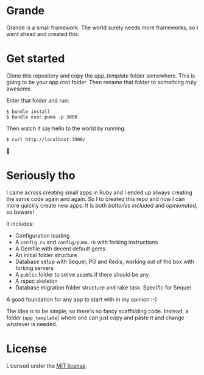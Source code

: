 
# Grande

Grande is a small framework. The world surely needs more frameworks, so I went
ahead and created this.

# Get started

Clone this repository and copy the _app\_template_ folder somewhere. This is going
to be your app root folder. Then rename that folder to something truly awesome.

Enter that folder and run:

```
$ bundle install
$ bundle exec puma -p 3000
```

Then watch it say hello to the world by running:

```
$ curl http://localhost:3000/
```

🎉

# Seriously tho

I came across creating small apps in Ruby and I ended up always creating the same
code again and again. So I to created this repo and now I can more quickly create
new apps. It is both *batteries included* and *opinionated*, so beware!

It includes:

- Configuration loading
- A `config.ru` and `config/puma.rb` with forking instructions
- A Gemfile with decent default gems
- An initial folder structure
- Database setup with Sequel, PG and Redis, working out of the box with forking servers
- A `public` folder to serve assets if there should be any
- A rspec skeleton
- Database migration folder structure and rake task. Specific for Sequel

A good foundation for any app to start with in my opinion :-)

The idea is to be simple, so there's no fancy scaffolding code. Instead, a folder
(`app_template`) where one can just copy and paste it and change whatever is needed.

# License

Licensed under the [MIT license](MIT-LICENSE).
